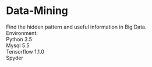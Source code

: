 # Data-Mining
Find the hidden pattern and useful information in Big Data.</br>
Environment:</br>
Python 3.5</br>
Mysql 5.5</br>
Tensorflow 1.1.0</br>
Spyder
